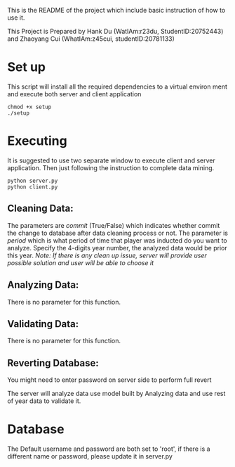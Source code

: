 This is the README of the project which include basic instruction of how to use it.

This Project is Prepared by Hank Du (WatIAm:r23du, StudentID:20752443) and Zhaoyang Cui (WhatIAm:z45cui, studentID:20781133)

# Set up
This script will install all the required dependencies to a virtual environ ment and execute both server and client application
```console
chmod +x setup
./setup
```
# Executing
It is suggested to use two separate window to execute client and server application. Then just following the instruction to complete data mining.
```console
python server.py
python client.py
```

## Cleaning Data:
The parameters are *commit* (True/False) which indicates whether commit the change to database after data cleaning process or not.
The parameter is *period* which is what period of time that player was inducted do you want to analyze. Specify the 4-digits year number, the analyzed data would be prior this year.
*Note: If there is any clean up issue, server will provide user possible solution and user will be able to choose it*

## Analyzing Data:
There is no parameter for this function.

## Validating Data:
There is no parameter for this function.

## Reverting Database:
You might need to enter password on server side to perform full revert

The server will analyze data use model built by Analyzing data and use rest of year data to validate it.

# Database
The Default username and password are both set to 'root', if there is a different name or password, please update it in server.py
